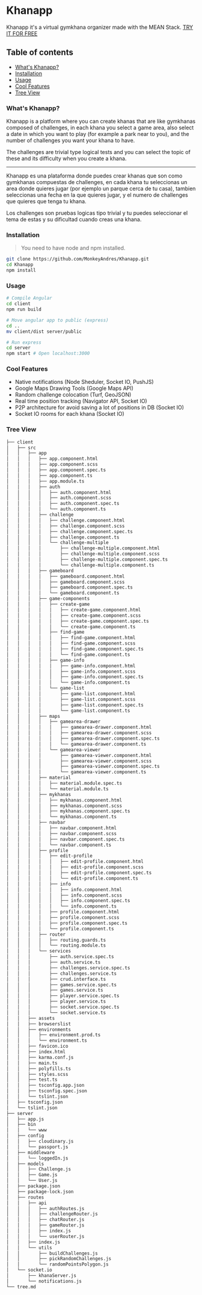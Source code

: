 # Khanapp

Khanapp it's a virtual gymkhana organizer made with the MEAN Stack. [TRY IT FOR FREE](https://gymkhanapp.herokuapp.com)

## Table of contents

- [What's Khanapp?](#whats-khanapp)
- [Installation](#installation)
- [Usage](#usage)
- [Cool Features](#cool-features)
- [Tree View](#tree-view)

### What's Khanapp?

Khanapp is a platform where you can create khanas that are like gymkhanas composed of challenges, in each khana you select a game area, also select a date in which you want to play (for example a park near to you), and the number of challenges you want your khana to have.

The challenges are trivial type logical tests and you can select the topic of these and its difficulty when you create a khana.

---

Khanapp es una plataforma donde puedes crear khanas que son como gymkhanas compuestas de challenges, en cada khana tu seleccionas un area donde quieres jugar (por ejemplo un parque cerca de tu casa), tambien seleccionas una fecha en la que quieres jugar, y el numero de challenges que quieres que tenga tu khana.

Los challenges son pruebas logicas tipo trivial y tu puedes seleccionar el tema de estas y su dificultad cuando creas una khana.

### Installation

> You need to have node and npm installed.

```bash
git clone https://github.com/MonkeyAndres/Khanapp.git
cd Khanapp
npm install
```

### Usage

```bash
# Compile Angular
cd client
npm run build

# Move angular app to public (express)
cd ..
mv client/dist server/public

# Run express
cd server
npm start # Open localhost:3000
```

### Cool Features

* Native notifications (Node Sheduler, Socket IO, PushJS)
* Google Maps Drawing Tools (Google Maps API)
* Random challenge colocation (Turf, GeoJSON)
* Real time position tracking (Navigator API, Socket IO)
* P2P architecture for avoid saving a lot of positions in DB (Socket IO)
* Socket IO rooms for each khana (Socket IO)

### Tree View

```bash
├── client
│   ├── src
│   │   ├── app
│   │   │   ├── app.component.html
│   │   │   ├── app.component.scss
│   │   │   ├── app.component.spec.ts
│   │   │   ├── app.component.ts
│   │   │   ├── app.module.ts
│   │   │   ├── auth
│   │   │   │   ├── auth.component.html
│   │   │   │   ├── auth.component.scss
│   │   │   │   ├── auth.component.spec.ts
│   │   │   │   └── auth.component.ts
│   │   │   ├── challenge
│   │   │   │   ├── challenge.component.html
│   │   │   │   ├── challenge.component.scss
│   │   │   │   ├── challenge.component.spec.ts
│   │   │   │   ├── challenge.component.ts
│   │   │   │   └── challenge-multiple
│   │   │   │       ├── challenge-multiple.component.html
│   │   │   │       ├── challenge-multiple.component.scss
│   │   │   │       ├── challenge-multiple.component.spec.ts
│   │   │   │       └── challenge-multiple.component.ts
│   │   │   ├── gameboard
│   │   │   │   ├── gameboard.component.html
│   │   │   │   ├── gameboard.component.scss
│   │   │   │   ├── gameboard.component.spec.ts
│   │   │   │   └── gameboard.component.ts
│   │   │   ├── game-components
│   │   │   │   ├── create-game
│   │   │   │   │   ├── create-game.component.html
│   │   │   │   │   ├── create-game.component.scss
│   │   │   │   │   ├── create-game.component.spec.ts
│   │   │   │   │   └── create-game.component.ts
│   │   │   │   ├── find-game
│   │   │   │   │   ├── find-game.component.html
│   │   │   │   │   ├── find-game.component.scss
│   │   │   │   │   ├── find-game.component.spec.ts
│   │   │   │   │   └── find-game.component.ts
│   │   │   │   ├── game-info
│   │   │   │   │   ├── game-info.component.html
│   │   │   │   │   ├── game-info.component.scss
│   │   │   │   │   ├── game-info.component.spec.ts
│   │   │   │   │   └── game-info.component.ts
│   │   │   │   └── game-list
│   │   │   │       ├── game-list.component.html
│   │   │   │       ├── game-list.component.scss
│   │   │   │       ├── game-list.component.spec.ts
│   │   │   │       └── game-list.component.ts
│   │   │   ├── maps
│   │   │   │   ├── gamearea-drawer
│   │   │   │   │   ├── gamearea-drawer.component.html
│   │   │   │   │   ├── gamearea-drawer.component.scss
│   │   │   │   │   ├── gamearea-drawer.component.spec.ts
│   │   │   │   │   └── gamearea-drawer.component.ts
│   │   │   │   └── gamearea-viewer
│   │   │   │       ├── gamearea-viewer.component.html
│   │   │   │       ├── gamearea-viewer.component.scss
│   │   │   │       ├── gamearea-viewer.component.spec.ts
│   │   │   │       └── gamearea-viewer.component.ts
│   │   │   ├── material
│   │   │   │   ├── material.module.spec.ts
│   │   │   │   └── material.module.ts
│   │   │   ├── mykhanas
│   │   │   │   ├── mykhanas.component.html
│   │   │   │   ├── mykhanas.component.scss
│   │   │   │   ├── mykhanas.component.spec.ts
│   │   │   │   └── mykhanas.component.ts
│   │   │   ├── navbar
│   │   │   │   ├── navbar.component.html
│   │   │   │   ├── navbar.component.scss
│   │   │   │   ├── navbar.component.spec.ts
│   │   │   │   └── navbar.component.ts
│   │   │   ├── profile
│   │   │   │   ├── edit-profile
│   │   │   │   │   ├── edit-profile.component.html
│   │   │   │   │   ├── edit-profile.component.scss
│   │   │   │   │   ├── edit-profile.component.spec.ts
│   │   │   │   │   └── edit-profile.component.ts
│   │   │   │   ├── info
│   │   │   │   │   ├── info.component.html
│   │   │   │   │   ├── info.component.scss
│   │   │   │   │   ├── info.component.spec.ts
│   │   │   │   │   └── info.component.ts
│   │   │   │   ├── profile.component.html
│   │   │   │   ├── profile.component.scss
│   │   │   │   ├── profile.component.spec.ts
│   │   │   │   └── profile.component.ts
│   │   │   ├── router
│   │   │   │   ├── routing.guards.ts
│   │   │   │   └── routing.module.ts
│   │   │   └── services
│   │   │       ├── auth.service.spec.ts
│   │   │       ├── auth.service.ts
│   │   │       ├── challenges.service.spec.ts
│   │   │       ├── challenges.service.ts
│   │   │       ├── crud.interface.ts
│   │   │       ├── games.service.spec.ts
│   │   │       ├── games.service.ts
│   │   │       ├── player.service.spec.ts
│   │   │       ├── player.service.ts
│   │   │       ├── socket.service.spec.ts
│   │   │       └── socket.service.ts
│   │   ├── assets
│   │   ├── browserslist
│   │   ├── environments
│   │   │   ├── environment.prod.ts
│   │   │   └── environment.ts
│   │   ├── favicon.ico
│   │   ├── index.html
│   │   ├── karma.conf.js
│   │   ├── main.ts
│   │   ├── polyfills.ts
│   │   ├── styles.scss
│   │   ├── test.ts
│   │   ├── tsconfig.app.json
│   │   ├── tsconfig.spec.json
│   │   └── tslint.json
│   ├── tsconfig.json
│   └── tslint.json
├── server
│   ├── app.js
│   ├── bin
│   │   └── www
│   ├── config
│   │   ├── cloudinary.js
│   │   └── passport.js
│   ├── middleware
│   │   └── loggedIn.js
│   ├── models
│   │   ├── Challenge.js
│   │   ├── Game.js
│   │   └── User.js
│   ├── package.json
│   ├── package-lock.json
│   ├── routes
│   │   ├── api
│   │   │   ├── authRoutes.js
│   │   │   ├── challengeRouter.js
│   │   │   ├── chatRouter.js
│   │   │   ├── gameRouter.js
│   │   │   ├── index.js
│   │   │   └── userRouter.js
│   │   ├── index.js
│   │   └── utils
│   │       ├── buildChallenges.js
│   │       ├── pickRandomChallenges.js
│   │       └── randomPointsPolygon.js
│   └── socket.io
│       ├── khanaServer.js
│       └── notifications.js
└── tree.md

```

